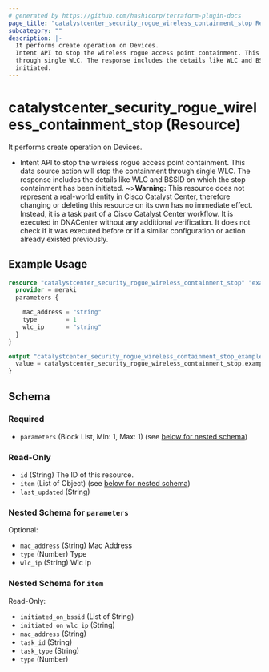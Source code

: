 ```yaml
---
# generated by https://github.com/hashicorp/terraform-plugin-docs
page_title: "catalystcenter_security_rogue_wireless_containment_stop Resource - terraform-provider-catalystcenter"
subcategory: ""
description: |-
  It performs create operation on Devices.
  Intent API to stop the wireless rogue access point containment. This data source action will stop the containment
  through single WLC. The response includes the details like WLC and BSSID on which the stop containment has been
  initiated.
---
```


# catalystcenter_security_rogue_wireless_containment_stop (Resource)

It performs create operation on Devices.

- Intent API to stop the wireless rogue access point containment. This data source action will stop the containment
through single WLC. The response includes the details like WLC and BSSID on which the stop containment has been
initiated.
~>**Warning:**
This resource does not represent a real-world entity in Cisco Catalyst Center, therefore changing or deleting this resource on its own has no immediate effect.
Instead, it is a task part of a Cisco Catalyst Center workflow. It is executed in DNACenter without any additional verification. It does not check if it was executed before or if a similar configuration or action already existed previously.

## Example Usage

```terraform
resource "catalystcenter_security_rogue_wireless_containment_stop" "example" {
  provider = meraki
  parameters {

    mac_address = "string"
    type        = 1
    wlc_ip      = "string"
  }
}

output "catalystcenter_security_rogue_wireless_containment_stop_example" {
  value = catalystcenter_security_rogue_wireless_containment_stop.example
}
```

<!-- schema generated by tfplugindocs -->
## Schema

### Required

- `parameters` (Block List, Min: 1, Max: 1) (see [below for nested schema](#nestedblock--parameters))

### Read-Only

- `id` (String) The ID of this resource.
- `item` (List of Object) (see [below for nested schema](#nestedatt--item))
- `last_updated` (String)

<a id="nestedblock--parameters"></a>
### Nested Schema for `parameters`

Optional:

- `mac_address` (String) Mac Address
- `type` (Number) Type
- `wlc_ip` (String) Wlc Ip


<a id="nestedatt--item"></a>
### Nested Schema for `item`

Read-Only:

- `initiated_on_bssid` (List of String)
- `initiated_on_wlc_ip` (String)
- `mac_address` (String)
- `task_id` (String)
- `task_type` (String)
- `type` (Number)
